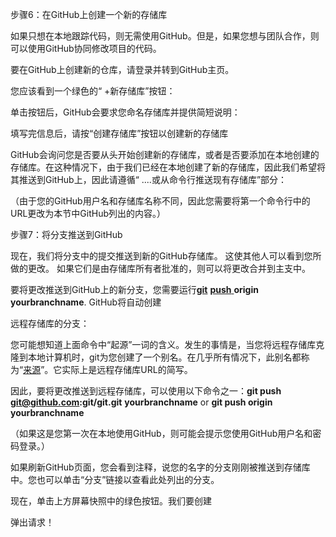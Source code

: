  

步骤6：在GitHub上创建一个新的存储库

 

 

如果只想在本地跟踪代码，则无需使用GitHub。但是，如果您想与团队合作，则可以使用GitHub协同修改项目的代码。

 

 

 

 

要在GitHub上创建新的仓库，请登录并转到GitHub主页。

 

您应该看到一个绿色的“ +新存储库”按钮：

 

 

单击按钮后，GitHub会要求您命名存储库并提供简短说明：

 

填写完信息后，请按“创建存储库”按钮以创建新的存储库

 

GitHub会询问您是否要从头开始创建新的存储库，或者是否要添加在本地创建的存储库。在这种情况下，由于我们已经在本地创建了新的存储库，因此我们希望将其推送到GitHub上，因此请遵循“ ....或从命令行推送现有存储库”部分：

 

（由于您的GitHub用户名和存储库名称不同，因此您需要将第一个命令行中的URL更改为本节中GitHub列出的内容。）

 

 

 

 

步骤7：将分支推送到GitHub

 

 

现在，我们将分支中的提交推送到新的GitHub存储库。 这使其他人可以看到您所做的更改。 如果它们是由存储库所有者批准的，则可以将更改合并到主支中。  

 

要将更改推送到GitHub上的新分支，您需要运行[**git**](http://git-scm.com/docs/git-push) [**push** ](http://git-scm.com/docs/git-push)**origin** **yourbranchname**. GitHub将自动创建

 

远程存储库的分支：

 

 

您可能想知道上面命令中“起源”一词的含义。发生的事情是，当您将远程存储库克隆到本地计算机时，git为您创建了一个别名。在几乎所有情况下，此别名都称为“[来源](https://git-scm.com/book/en/v2/Git-Basics-Working-with-Remotes)”。它实际上是远程存储库URL的简写。

 

因此，要将更改推送到远程存储库，可以使用以下命令之一：**git push git@github.com:git/git.git** **yourbranchname** or **git push origin yourbranchname**

 

（如果这是您第一次在本地使用GitHub，则可能会提示您使用GitHub用户名和密码登录。）

 

如果刷新GitHub页面，您会看到注释，说您的名字的分支刚刚被推送到存储库中。您也可以单击“分支”链接以查看此处列出的分支。

 

现在，单击上方屏幕快照中的绿色按钮。我们要创建

 

弹出请求！